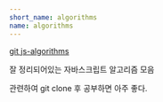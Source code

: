 ```yaml
---
short_name: algorithms
name: algorithms
---
```


[git js-algorithms](https://github.com/trekhleb/javascript-algorithms.git)

잘 정리되어있는 자바스크립트 알고리즘 모음

관련하여 git clone 후 공부하면 아주 좋다.